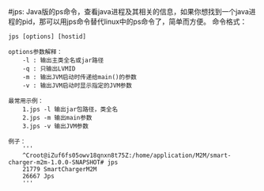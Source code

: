 
#jps:
    Java版的ps命令，查看java进程及其相关的信息，如果你想找到一个java进程的pid，那可以用jps命令替代linux中的ps命令了，简单而方便。
    命令格式：

    jps [options] [hostid]

    options参数解释：
        -l : 输出主类全名或jar路径
        -q : 只输出LVMID
        -m : 输出JVM启动时传递给main()的参数
        -v : 输出JVM启动时显示指定的JVM参数

    最常用示例：
        1.jps -l 输出jar包路径，类全名
        2.jps -m 输出main参数
        3.jps -v 输出JVM参数

    例子：
        '''
        ^Croot@iZuf6fs05owv18qnxn8t75Z:/home/application/M2M/smart-charger-m2m-1.0.0-SNAPSHOT# jps
        21779 SmartChargerM2M
        26667 Jps
        '''